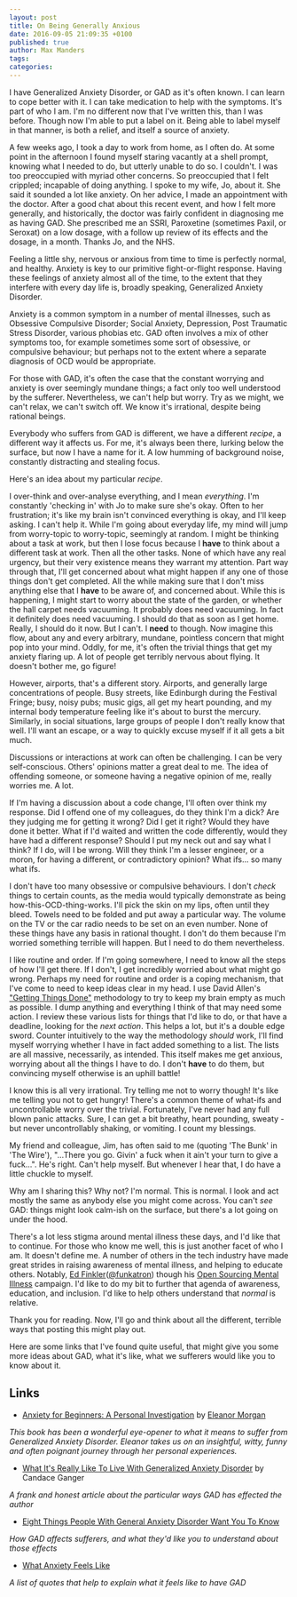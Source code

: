 ```yaml
---
layout: post
title: On Being Generally Anxious
date: 2016-09-05 21:09:35 +0100
published: true
author: Max Manders
tags:
categories:
---
```

I have Generalized Anxiety Disorder, or GAD as
it's often known. I can learn to cope better with it. I can take medication to
help with the symptoms. It's part of who I am. I'm no different now that I've
written this, than I was before. Though now I'm able to put a label on it.
Being able to label myself in that manner, is both a relief, and itself a
source of anxiety.

A few weeks ago, I took a day to work from home, as I often do. At some point
in the afternoon I found myself staring vacantly at a shell prompt, knowing
what I needed to do, but utterly unable to do so. I couldn't. I was too
preoccupied with myriad other concerns. So preoccupied that I felt crippled;
incapable of doing anything. I spoke to my wife, Jo, about it. She said it
sounded a lot like anxiety. On her advice, I made an appointment with the
doctor. After a good chat about this recent event, and how I felt more
generally, and historically, the doctor was fairly confident in diagnosing me
as having GAD. She prescribed me an SSRI, Paroxetine (sometimes Paxil, or
Seroxat) on a low dosage, with a follow up review of its effects and the
dosage, in a month. Thanks Jo, and the NHS.

Feeling a little shy, nervous or anxious from time to time is perfectly normal,
and healthy. Anxiety is key to our primitive fight-or-flight response. Having
these feelings of anxiety almost all of the time, to the extent that they
interfere with every day life is, broadly speaking, Generalized Anxiety
Disorder.

Anxiety is a common symptom in a number of mental illnesses, such as Obsessive
Compulsive Disorder; Social Anxiety, Depression, Post Traumatic Stress
Disorder, various phobias etc. GAD often involves a mix of other symptoms too,
for example sometimes some sort of obsessive, or compulsive behaviour; but
perhaps not to the extent where a separate diagnosis of OCD would be
appropriate.

For those with GAD, it's often the case that the constant worrying and anxiety
is over seemingly mundane things; a fact only too well understood by the
sufferer. Nevertheless, we can't help but worry. Try as we might, we can't
relax, we can't switch off. We know it's irrational, despite being rational
beings.

Everybody who suffers from GAD is different, we have a different _recipe_, a
different way it affects us.  For me, it's always been there, lurking below the
surface, but now I have a name for it. A low humming of background noise,
constantly distracting and stealing focus.

Here's an idea about my particular _recipe_.

I over-think and over-analyse everything, and I mean _everything_. I'm
constantly 'checking in' with Jo to make sure she's okay. Often to her
frustration; it's like my brain isn't convinced everything is okay, and I'll
keep asking. I can't help it. While I'm going about everyday life, my mind will
jump from worry-topic to worry-topic, seemingly at random. I might be thinking
about a task at work, but then I lose focus because I **have** to think about a
different task at work. Then all the other tasks. None of which have any real
urgency, but their very existence means they warrant my attention. Part way
through that, I'll get concerned about what might happen if any one of those
things don't get completed. All the while making sure that I don't miss
anything else that I **have** to be aware of, and concerned about. While this
is happening, I might start to worry about the state of the garden, or whether
the hall carpet needs vacuuming. It probably does need vacuuming. In fact it
definitely does need vacuuming. I should do that as soon as I get home. Really,
I should do it now. But I can't. I **need** to though. Now imagine this flow,
about any and every arbitrary, mundane, pointless concern that might pop into
your mind. Oddly, for me, it's often the trivial things that get my anxiety
flaring up. A lot of people get terribly nervous about flying. It doesn't
bother me, go figure!

However, airports, that's a different story. Airports, and generally large
concentrations of people. Busy streets, like Edinburgh during the Festival
Fringe; busy, noisy pubs; music gigs, all get my heart pounding, and my
internal body temperature feeling like it's about to burst the mercury.
Similarly, in social situations, large groups of people I don't really know
that well. I'll want an escape, or a way to quickly excuse myself if it all
gets a bit much.

Discussions or interactions at work can often be challenging. I can be very
self-conscious. Others' opinions matter a great deal to me. The idea of
offending someone, or someone having a negative opinion of me, really worries
me. A lot.

If I'm having a discussion about a code change, I'll often over think my
response. Did I offend one of my colleagues, do they think I'm a dick? Are they
judging me for getting it wrong? Did I get it right? Would they have done it
better. What if I'd waited and written the code differently, would they have
had a different response? Should I put my neck out and say what I think? If I
do, will I be wrong. Will they think I'm a lesser engineer, or a moron, for
having a different, or contradictory opinion? What ifs... so many what ifs.

I don't have too many obsessive or compulsive behaviours. I don't _check_
things to certain counts, as the media would typically demonstrate as being
how-this-OCD-thing-works. I'll pick the skin on my lips, often until they
bleed. Towels need to be folded and put away a particular way. The volume on
the TV or the car radio needs to be set on an even number. None of these things
have any basis in rational thought. I don't do them because I'm worried
something terrible will happen. But I need to do them nevertheless.

I like routine and order. If I'm going somewhere, I need to know all the steps
of how I'll get there. If I don't, I get incredibly worried about what might go
wrong. Perhaps my need for routine and order is a coping mechanism, that I've
come to need to keep ideas clear in my head. I use David Allen's ["Getting
Things Done"](https://en.wikipedia.org/wiki/Getting_Things_Done) methodology to
try to keep my brain empty as much as possible. I dump anything and everything
I think of that may need some action. I review these various lists for things
that I'd like to do, or that have a deadline, looking for the _next action_.
This helps a lot, but it's a double edge sword. Counter intuitively to the way
the methodology _should_ work, I'll find myself worrying whether I have in fact
added something to a list. The lists are all massive, necessarily, as intended.
This itself makes me get anxious, worrying about all the things I have to do. I
don't **have** to do them, but convincing myself otherwise is an uphill battle!

I know this is all very irrational. Try telling me not to worry though! It's
like me telling you not to get hungry! There's a common theme of what-ifs and
uncontrollable worry over the trivial. Fortunately, I've never had any full
blown panic attacks. Sure, I can get a bit breathy, heart pounding, sweaty -
but never uncontrollably shaking, or vomiting. I count my blessings.

My friend and colleague, Jim, has often said to me (quoting 'The Bunk' in 'The
Wire'), "...There you go. Givin' a fuck when it ain't your turn to give a
fuck...". He's right. Can't help myself. But whenever I hear that, I do have a
little chuckle to myself.

Why am I sharing this? Why not? I'm normal. This is normal. I look and act
mostly the same as anybody else you might come across. You can't _see_ GAD:
things might look calm-ish on the surface, but there's a lot going on under the
hood.

There's a lot less stigma around mental illness these days, and I'd like that
to continue. For those who know me well, this is just another facet of who I
am. It doesn't define me. A number of others in the tech industry have made
great strides in raising awareness of mental illness, and helping to educate
others. Notably, [Ed
Finkler](https://funkatron.com/)([@funkatron](https://twitter.com/funkatron))
though his [Open Sourcing Mental Illness](https://osmihelp.org/) campaign. I'd
like to do my bit to further that agenda of awareness, education, and
inclusion. I'd like to help others understand that _normal_ is relative.

Thank you for reading. Now, I'll go and think about all the different, terrible
ways that posting this might play out.

Here are some links that I've found quite useful, that might give you some more
ideas about GAD, what it's like, what we sufferers would like you to know about
it.

## Links
  * [Anxiety for Beginners: A Personal
Investigation](https://www.amazon.co.uk/dp/B017SVDAG4) by [Eleanor
Morgan](https://twitter.com/eleanormorgan)

_This book has been a wonderful
eye-opener to what it means to suffer from Generalized Anxiety Disorder.
Eleanor takes us on an insightful, witty, funny and often poignant journey
through her personal experiences._

  * [What It's Really Like To Live With
Generalized Anxiety
Disorder](http://hellogiggles.com/what-its-really-like-to-live-with-generalized-anxiety-disorder/)
by Candace Ganger

_A frank and honest article about the particular ways GAD
has effected the author_

  * [Eight Things People With General Anxiety Disorder
Want You To
Know](http://www.bustle.com/articles/46593-8-things-people-with-generalized-anxiety-disorder-want-you-to-know)

_How GAD affects sufferers, and what they'd like you to understand about those
effects_

  * [What Anxiety Feels
Like](https://themighty.com/2015/05/what-anxiety-feels-like/)

_A list of
quotes that help to explain what it feels like to have GAD_

